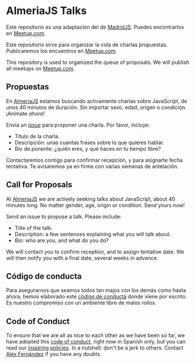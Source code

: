 # AlmeriaJS Talks

Este repositorio es una adaptación del de [MadridJS](https://github.com/madridjs/talks). Puedes encontrarlos en [Meetup.com](http://www.meetup.com/es/madridjs/).

Este repositorio sirve para organizar la cola de charlas propuestas.
Publicaremos los encuentros en [Meetup.com](https://www.meetup.com/es-ES/almeriajs/).

This repository is used to organized the queue of proposals.
We will publish all meetups on [Meetup.com](https://www.meetup.com/es-ES/almeriajs/).

## Propuestas

En [AlmeriaJS](https://www.meetup.com/es-ES/almeriajs/)
estamos buscando activamente charlas sobre JavaScript,
de unos 40 minutos de duración.
Sin importar sexo, edad, origen o condición.
¡Anímate *ahora*!

Envía un [_issue_](https://github.com/AlmeriaJS/talks/issues/new) para proponer una charla. Por favor, incluye:

* Título de la charla.
* Descripción: unas cuantas frases sobre lo que quieres hablar.
* Bio de ponente: ¿quién eres, y qué haces en tu tiempo libre?

Contactaremos contigo para confirmar recepción, y para asignarte fecha tentativa.
Te avisaremos ya en firme con varias semanas de antelación.

## Call for Proposals

At [AlmeriaJS](https://www.meetup.com/es-ES/almeriajs/)
we are actively seeking talks about JavaScript,
about 40 minutes long.
No matter gender, age, origin or condition.
Send yours *now*!

Send an issue to propose a talk. Please include:

* Title of the talk.
* Description: a few sentences explaining what you will talk about.
* Bio: who are you, and what do you do?

We will contact you to confirm reception, and to assign tentative date.
We will then notify you with a final date, several weeks in advance.

## Código de conducta

Para asegurarnos que seamos todos tan majos con los demás como hasta ahora,
hemos elaborado este [código de conducta](codigo-conducta.md) donde viene por escrito.
Es nuestro compromiso con un ambiente libre de malos rollos.

## Code of Conduct

To ensure that we are all as nice to each other as we have been so far,
we have adopted this [code of conduct](codigo-conducta.md), right now in Spanish only,
but you can read our [inspiring](http://www.meetup.com/pdxpython/pages/Code_of_Conduct/)
[policies](http://geekfeminism.wikia.com/wiki/Conference_anti-harassment/Policy).
In a nutshell: don't be a jerk to others.
Contact [Alex Fernández](mailto:alexfernandeznpm@gmail.com) if you have any doubts.
